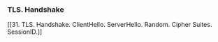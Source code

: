 
### TLS. Handshake
[[31. TLS. Handshake. ClientHello. ServerHello. Random. Cipher Suites. SessionID.]]

